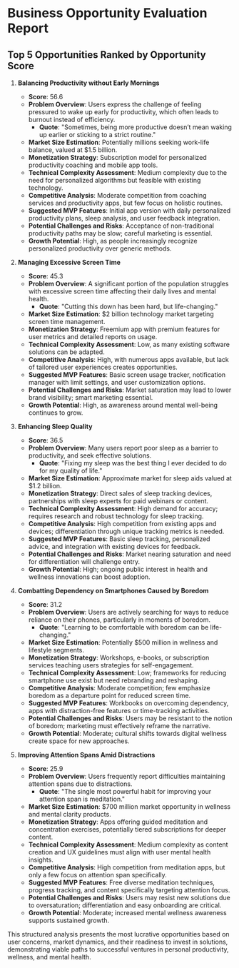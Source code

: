 # Business Opportunity Evaluation Report

## Top 5 Opportunities Ranked by Opportunity Score

1. **Balancing Productivity without Early Mornings**
   - **Score**: 56.6 
   - **Problem Overview**: Users express the challenge of feeling pressured to wake up early for productivity, which often leads to burnout instead of efficiency.  
     - **Quote**: "Sometimes, being more productive doesn’t mean waking up earlier or sticking to a strict routine."
   - **Market Size Estimation**: Potentially millions seeking work-life balance, valued at $1.5 billion.
   - **Monetization Strategy**: Subscription model for personalized productivity coaching and mobile app tools.
   - **Technical Complexity Assessment**: Medium complexity due to the need for personalized algorithms but feasible with existing technology.
   - **Competitive Analysis**: Moderate competition from coaching services and productivity apps, but few focus on holistic routines.
   - **Suggested MVP Features**: Initial app version with daily personalized productivity plans, sleep analysis, and user feedback integration.
   - **Potential Challenges and Risks**: Acceptance of non-traditional productivity paths may be slow; careful marketing is essential.
   - **Growth Potential**: High, as people increasingly recognize personalized productivity over generic methods.

2. **Managing Excessive Screen Time**
   - **Score**: 45.3 
   - **Problem Overview**: A significant portion of the population struggles with excessive screen time affecting their daily lives and mental health.
     - **Quote**: "Cutting this down has been hard, but life-changing."
   - **Market Size Estimation**: $2 billion technology market targeting screen time management.
   - **Monetization Strategy**: Freemium app with premium features for user metrics and detailed reports on usage.
   - **Technical Complexity Assessment**: Low, as many existing software solutions can be adapted.
   - **Competitive Analysis**: High, with numerous apps available, but lack of tailored user experiences creates opportunities.
   - **Suggested MVP Features**: Basic screen usage tracker, notification manager with limit settings, and user customization options.
   - **Potential Challenges and Risks**: Market saturation may lead to lower brand visibility; smart marketing essential.
   - **Growth Potential**: High, as awareness around mental well-being continues to grow.

3. **Enhancing Sleep Quality**
   - **Score**: 36.5 
   - **Problem Overview**: Many users report poor sleep as a barrier to productivity, and seek effective solutions.
     - **Quote**: "Fixing my sleep was the best thing I ever decided to do for my quality of life."
   - **Market Size Estimation**: Approximate market for sleep aids valued at $1.2 billion.
   - **Monetization Strategy**: Direct sales of sleep tracking devices, partnerships with sleep experts for paid webinars or content.
   - **Technical Complexity Assessment**: High demand for accuracy; requires research and robust technology for sleep tracking.
   - **Competitive Analysis**: High competition from existing apps and devices; differentiation through unique tracking metrics is needed.
   - **Suggested MVP Features**: Basic sleep tracking, personalized advice, and integration with existing devices for feedback.
   - **Potential Challenges and Risks**: Market nearing saturation and need for differentiation will challenge entry.
   - **Growth Potential**: High; ongoing public interest in health and wellness innovations can boost adoption.

4. **Combatting Dependency on Smartphones Caused by Boredom**
   - **Score**: 31.2 
   - **Problem Overview**: Users are actively searching for ways to reduce reliance on their phones, particularly in moments of boredom.
     - **Quote**: "Learning to be comfortable with boredom can be life-changing."
   - **Market Size Estimation**: Potentially $500 million in wellness and lifestyle segments.
   - **Monetization Strategy**: Workshops, e-books, or subscription services teaching users strategies for self-engagement.
   - **Technical Complexity Assessment**: Low; frameworks for reducing smartphone use exist but need rebranding and reshaping.
   - **Competitive Analysis**: Moderate competition; few emphasize boredom as a departure point for reduced screen time.
   - **Suggested MVP Features**: Workbooks on overcoming dependency, apps with distraction-free features or time-tracking activities.
   - **Potential Challenges and Risks**: Users may be resistant to the notion of boredom; marketing must effectively reframe the narrative.
   - **Growth Potential**: Moderate; cultural shifts towards digital wellness create space for new approaches.

5. **Improving Attention Spans Amid Distractions**
   - **Score**: 25.9 
   - **Problem Overview**: Users frequently report difficulties maintaining attention spans due to distractions.
     - **Quote**: "The single most powerful habit for improving your attention span is meditation."
   - **Market Size Estimation**: $700 million market opportunity in wellness and mental clarity products.
   - **Monetization Strategy**: Apps offering guided meditation and concentration exercises, potentially tiered subscriptions for deeper content.
   - **Technical Complexity Assessment**: Medium complexity as content creation and UX guidelines must align with user mental health insights.
   - **Competitive Analysis**: High competition from meditation apps, but only a few focus on attention span specifically.
   - **Suggested MVP Features**: Free diverse meditation techniques, progress tracking, and content specifically targeting attention focus.
   - **Potential Challenges and Risks**: Users may resist new solutions due to oversaturation; differentiation and easy onboarding are critical.
   - **Growth Potential**: Moderate; increased mental wellness awareness supports sustained growth.

This structured analysis presents the most lucrative opportunities based on user concerns, market dynamics, and their readiness to invest in solutions, demonstrating viable paths to successful ventures in personal productivity, wellness, and mental health.